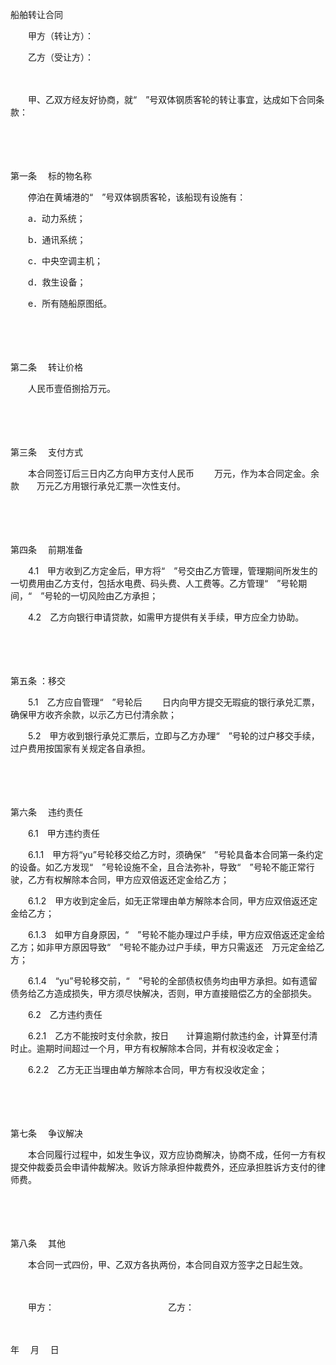 



船舶转让合同



 

　　甲方（转让方）：

　　乙方（受让方）：　　

　　

　　甲、乙双方经友好协商，就“　”号双体钢质客轮的转让事宜，达成如下合同条款：

　　

　　

第一条
　标的物名称

　　停泊在黄埔港的“　”号双体钢质客轮，该船现有设施有：

　　a．动力系统；

　　b．通讯系统；

　　c．中央空调主机；

　　d．救生设备；

　　e．所有随船原图纸。

　　

　　

第二条
　转让价格

　　人民币壹佰捌拾万元。

　　

　　

第三条
　支付方式

　　本合同签订后三日内乙方向甲方支付人民币　　 万元，作为本合同定金。余款　　万元乙方用银行承兑汇票一次性支付。

　　

　　

第四条
　前期准备

　　4.1　甲方收到乙方定金后，甲方将“　”号交由乙方管理，管理期间所发生的一切费用由乙方支付，包括水电费、码头费、人工费等。乙方管理“　”号轮期间，“　”号轮的一切风险由乙方承担；

　　4.2　乙方向银行申请贷款，如需甲方提供有关手续，甲方应全力协助。

　　

　　

第五条
：移交

　　5.1　乙方应自管理“　”号轮后　　 日内向甲方提交无瑕疵的银行承兑汇票，确保甲方收齐余款，以示乙方已付清余款；

　　5.2　甲方收到银行承兑汇票后，立即与乙方办理“　”号轮的过户移交手续，过户费用按国家有关规定各自承担。

　　

　　

第六条
　违约责任

　　6.1　甲方违约责任

　　6.1.1　甲方将“yu”号轮移交给乙方时，须确保“　”号轮具备本合同第一条约定的设备。如乙方发现“　”号轮设施不全，且合法弥补，导致“　”号轮不能正常行驶，乙方有权解除本合同，甲方应双倍返还定金给乙方；

　　6.1.2　甲方收到定金后，如无正常理由单方解除本合同，甲方应双倍返还定金给乙方；

　　6.1.3　如甲方自身原因，“　”号轮不能办理过户手续，甲方应双倍返还定金给乙方；如非甲方原因导致“　”号轮不能办过户手续，甲方只需返还　万元定金给乙方；

　　6.1.4　“yu”号轮移交前，“　”号轮的全部债权债务均由甲方承担。如有遗留债务给乙方造成损失，甲方须尽快解决，否则，甲方直接赔偿乙方的全部损失。

　　6.2　乙方违约责任

　　6.2.1　乙方不能按时支付余款，按日　　计算逾期付款违约金，计算至付清时止。逾期时间超过一个月，甲方有权解除本合同，并有权没收定金；

　　6.2.2　乙方无正当理由单方解除本合同，甲方有权没收定金；

　　

　　

第七条
　争议解决

　　本合同履行过程中，如发生争议，双方应协商解决，协商不成，任何一方有权提交仲裁委员会申请仲裁解决。败诉方除承担仲裁费外，还应承担胜诉方支付的律师费。

　　

　　

第八条
　其他

　　本合同一式四份，甲、乙双方各执两份，本合同自双方签字之日起生效。　　

　　

　　甲方：　　　　　　　　　　　　　乙方：

　　


 年　 月　 日



　　